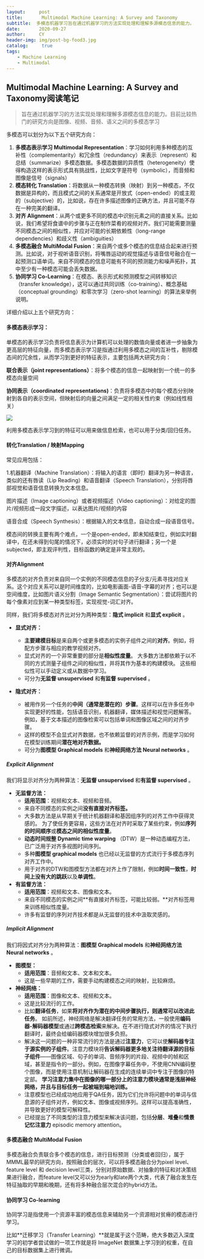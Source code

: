 ```yaml
---
layout:     post
title:       Multimodal Machine Learning: A Survey and Taxonomy
subtitle:  多模态机器学习旨在通过机器学习的方法实现处理和理解多源模态信息的能力。
date:       2020-09-27
author:     CY
header-img: img/post-bg-food3.jpg
catalog: 	 true
tags:
    - Machine Learning
    - Multimodal
---
```




## Multimodal Machine Learning: A Survey and Taxonomy阅读笔记

> 旨在通过机器学习的方法实现处理和理解多源模态信息的能力。目前比较热门的研究方向是图像、视频、音频、语义之间的多模态学习

多模态可以划分为以下五个研究方向：

1. **多模态表示学习 Multimodal Representation**：学习如何利用多种模态的互补性（complementarity）和冗余性（redundancy）来表示（represent）和总结（summarize）多模态数据。多模态数据的异质性（heterogeneity）使得构造这样的表示形式具有挑战性，比如文字是符号（symbolic），而音频和图像是信号（signals）
2. **模态转化 Translation**：将数据从一种模态转换（映射）到另一种模态，不仅数据是异构的，而且模式之间的关系通常是开放式（open-ended）的或主观的（subjective）的，比如说，存在许多描述图像的正确方法，并且可能不存在一种完美的翻译。
3. **对齐 Alignment**：从两个或更多不同的模态中识别元素之间的直接关系。比如说，我们希望将食谱中的步骤与正在制作菜肴的视频对齐。我们可能需要测量不同模态之间的相似性，并应对可能的长期依赖性（long-range dependencies）和歧义性（ambiguities）
4. **多模态融合 MultiModal Fusion**：来自两个或多个模态的信息结合起来进行预测。比如说，对于视听语音识别，将嘴唇运动的视觉描述与语音信号融合在一起预测口语单词。来自不同模态的信息可能有不同的预测能力和噪声拓扑，其中至少有一种模态可能会丢失数据。
5. **协同学习 Co-Learning**：在模态、表示形式和预测模型之间转移知识（transfer knowledge），这可以通过共同训练（co-training）、概念基础（conceptual grounding）和零次学习（zero-shot learning）的算法来举例说明。

详细介绍以上五个研究方向：

#### 多模态表示学习：

单模态的表示学习负责将信息表示为计算机可以处理的数值向量或者进一步抽象为更高层的特征向量，而多模态表示学习是指通过利用多模态之间的互补性，剔除模态间的冗余性，从而学习到更好的特征表示，主要包括两大研究方向：

**联合表示（joint representations）**：将多个模态的信息一起映射到一个统一的多模态向量空间

**协同表示（coordinated representations)**：负责将多模态中的每个模态分别映射到各自的表示空间，但映射后的向量之间满足一定的相关性约束（例如线性相关）

![](https://i.loli.net/2020/09/23/evrz3qwZRan8Kpi.jpg)

利用多模态表示学习到的特征可以用来做信息检索，也可以用于分类/回归任务。

#### 转化Translation / 映射Mapping

常见应用包括：

1.机器翻译（Machine Translation）：将输入的语言（即时）翻译为另一种语言，类似的还有唇读（Lip Reading）和语音翻译（Speech Translation），分别将唇部视觉和语音信息转换为文本信息。

图片描述（Image captioning）或者视频描述（Video captioning）：对给定的图片/视频形成一段文字描述，以表达图片/视频的内容

语音合成（Speech Synthesis）：根据输入的文本信息，自动合成一段语音信号。

模态间的转换主要有两个难点，一个是open-ended，即未知结束位，例如实时翻译中，在还未得到句尾的情况下，必须实时的对句子进行翻译；另一个是subjected，即主观评判性，目标函数的确定是非常主观的。

#### 对齐Alignment

多模态的对齐负责对来自同一个实例的不同模态信息的子分支/元素寻找对应关系。这个对应关系可以是时间维度的，比如电影画面-语音-字幕的对齐；也可以是空间维度，比如图片语义分割（Image Semantic Segmentation）：尝试将图片的每个像素对应到某一种类型标签，实现视觉-词汇对齐。

同样，我们将多模态对齐比对分为两种类型：**隐式 implicit** 和**显式 explicit** 。

- **显式对齐：**

  - **主要建模目标**是来自两个或更多模态的实例子组件之间的**对齐**。例如，将配方步骤与相应的教学视频对齐。
  - 显式对齐的一个非常重要的部分是**相似性度量**。 大多数方法都依赖于以不同的方式测量子组件之间的相似性，并将其作为基本的构建模块。 这些相似性可以手动定义或从数据中学习。
  - 可分为**无监督 unsupervised** 和**有监督 supervised** 。

- **隐式对齐：**

  - 被用作另一个任务的**中间（通常是潜在的）步骤**。这样可以在许多任务中实现更好的性能，包括语音识别，机器翻译，媒体描述和视觉问题解答。例如，基于文本描述的图像检索可以包括单词和图像区域之间的对齐步骤。
  - 这样的模型不会显式对齐数据，也不依赖监督的对齐示例，而是学习如何在模型训练期间**潜在地对齐数据。**
  - 可分为**图模型 Graphical models** 和**神经网络方法 Neural networks** 。

##### Explicit Alignment

我们将显示对齐分为两种算法：**无监督 unsupervised** 和**有监督 supervised** 。

- **无监督方法：**
  - **适用范围**：视频和文本、视频和音频。
  - 来自不同模态的实例之间**没有直接对齐标签。**
  - 大多数方法是从早期关于统计机器翻译和基因组序列的对齐工作中获得灵感的。 为了使任务更容易，这些方法在对齐时采取了某些约束，例如**序列的时间顺序**或**模态之间的相似性度量**。
  - **动态时间规整 Dynamic time warping** （DTW）是一种动态编程方法，已广泛用于对齐多视图时间序列。
  - 多种**图模型 graphical models** 也已经以无监督的方式流行于多模态序列对齐工作中。
  - 用于对齐的DTW和图模型方法都在对齐上作了限制，例如**时间一致性**，**时间上没有大的跳跃**以及**单调性**。
- **有监督方法：**
  - **适用范围**：视频和文本、图像和文本。
  - 来自不同模态的实例之间**有直接对齐标签，可能比较弱。**对齐标签用来训练相似性度量。
  - 许多有监督的序列对齐技术都是从无监督的技术中汲取灵感的。

##### Implicit Alignment

我们将因式对齐分为两种算法：**图模型 Graphical models** 和**神经网络方法 Neural networks** 。

- **图模型：**
  - **适用范围**：音频和文本、文本和文本。
  - 这是一些早期的工作，需要手动构建模态之间的映射，比较麻烦。
- **神经网络：**
  - **适用范围**：图像和文本、视频和文本。
  - 这是比较流行的工作。
  - 比如**翻译任务**，如果**将对齐作为潜在的中间步骤执行，则通常可以改进此任务**。 如前所述，神经网络是解决翻译任务的常用方法，一般使用**编码器-解码器模型**或通过**跨模态检索**来解决。在不进行隐式对齐的情况下执行翻译时，最终会给编码器模块增加很多负担。
  - 解决这一问题的一种非常流行的方法是通过**注意力**，它可以使**解码器专注于源实例的子组件**。注意力模块将**告诉解码器更多地关注待翻译源的目标子组件**——图像区域、句子的单词、音频序列的片段、视频中的帧和区域，甚至是指令的一部分。例如，在图像字幕任务中，不使用CNN编码整个图像，而是使用注意机制让解码器在生成的连续单词中专注于图像的特定部。 **学习注意力集中在图像的哪一部分上的注意力模块通常是浅层神经网络，并且与目标任务一起被端到端地训练。**
  - 注意模型也已经成功地应用于QA任务，因为它们允许将问题中的单词与信息源的子组件对齐，例如文本、图像或视频序列。这样可以提高准确性，并导致更好的模型可解释性。
  - 已经提出了不同类型的注意力模型来解决该问题，包括**分层**、**堆叠**和**情景记忆注意力** episodic memory attention。

#### 多模态融合 MultiModal Fusion

多模态融合负责联合多个模态的信息，进行目标预测（分类或者回归），属于MMML最早的研究方向，按照融合的层次，可以将多模态融合分为pixel level、feature level 和 decision level三类，分别对原始数据、对抽象的特征和对决策结果进行融合，而feature level又可以分为early和late两个大类，代表了融合发生在特征抽取的早期和晚期，还有将多种融合层次混合的hybrid方法。

#### 协同学习 Co-learning

协同学习是指使用一个资源丰富的模态信息来辅助另一个资源相对贫瘠的模态进行学习。

比如**迁移学习（Transfer Learning）**就是属于这个范畴，绝大多数迈入深度学习的初学者尝试做的一项工作就是将 ImageNet 数据集上学习到的权重，在自己的目标数据集上进行微调。

